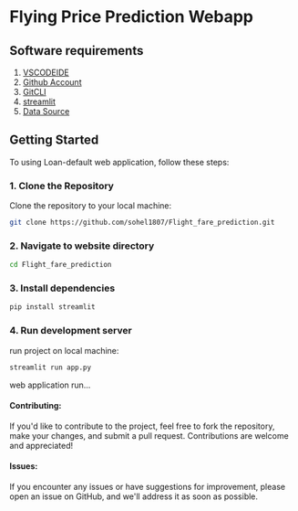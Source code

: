 # Flying Price Prediction Webapp
## Software requirements
1. [VSCODEIDE](https://code.visualstudio.com/)
2. [Github Account](https://github.com/)
3. [GitCLI](https://git-scm.com/downloads)
4. [streamlit](https://streamlit.io/cloud)
5. [Data Source](https://www.kaggle.com/)

 
## Getting Started

To using Loan-default web application, follow these steps:

### 1. Clone the Repository
Clone the repository to your local machine:

```bash
git clone https://github.com/sohel1807/Flight_fare_prediction.git
```
### 2. Navigate to website directory

```bash
cd Flight_fare_prediction
```
### 3. Install dependencies

```bash
pip install streamlit
```
### 4. Run development server
run project on local machine:

```bash
streamlit run app.py
```
web application run...

#### Contributing:

If you'd like to contribute to the project, feel free to fork the repository, make your changes, and submit a pull request. Contributions are welcome and appreciated!

#### Issues:

If you encounter any issues or have suggestions for improvement, please open an issue on GitHub, and we'll address it as soon as possible.
